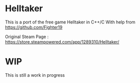 # Helltaker

This is a port of the free game Helltaker in C++/C
With help from https://github.com/Fighter19

Original Steam Page : https://store.steampowered.com/app/1289310/Helltaker/

# WIP

This is still a work in progress

